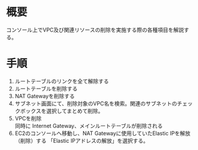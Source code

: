 # 概要
コンソール上でVPC及び関連リソースの削除を実施する際の各種項目を解説する。  

# 手順
1. ルートテーブルのリンクを全て解除する
2. ルートテーブルを削除する
3. NAT Gatewayを削除する
4. サブネット画面にて、削除対象のVPC名を検索。関連のサブネットのチェックボックスを選択してまとめて削除。
5. VPCを削除 <br>
同時に Internet Gateway、メインルートテーブルが削除される
6. EC2のコンソールへ移動し、NAT Gatewayに使用していたElastic IPを解放（削除）する
「Elastic IPアドレスの解放」を選択する。
